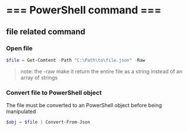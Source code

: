 # === PowerShell command ===

## file related command

### Open file

```PowerShell
$file = Get-Comtent -Path "C:\Path\to\file.json" -Raw
```
>note: the -raw make it return the entire file as a string instead of an array of strings

### Convert file to PowerShell object

The file must be converted to an PowerShell object before being manipulated

```PowerShell
$obj = $file | Convert-From-Json
```
